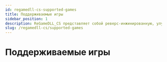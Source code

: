 ```yaml
---
id: regamedll-cs-supported-games
title: Поддерживаемые игры
sidebar_position: 1
description: ReGameDLL_CS представляет собой реверс-инжинированную, улучшенную версию GameDLL для Counter-Strike, включающую расширенный функционал, оптимизации и новые возможности API.
slug: /regamedll-cs/supported-games
---
```


<head>
  <title>ReGameDLL_CS: Поддерживаемые игры | ReHLDS</title>
</head>

# Поддерживаемые игры
